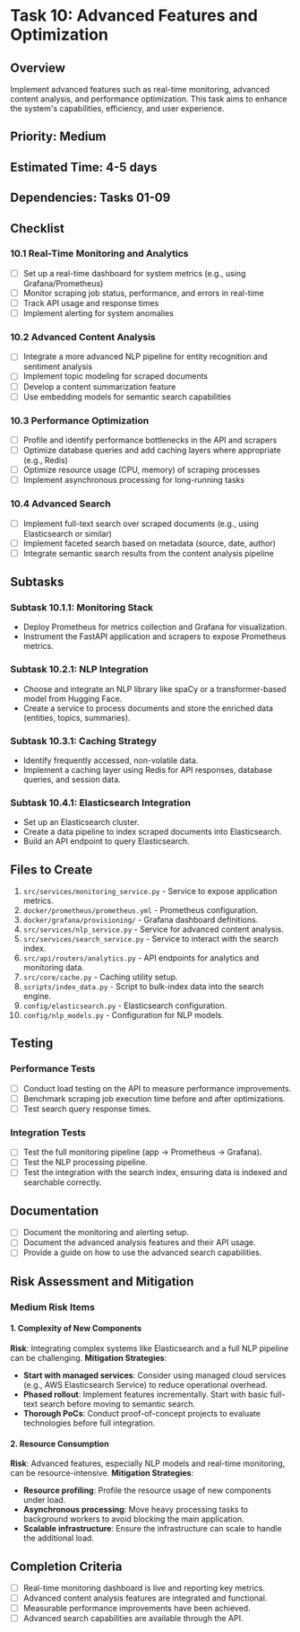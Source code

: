 # Task 10: Advanced Features and Optimization

## Overview
Implement advanced features such as real-time monitoring, advanced content analysis, and performance optimization. This task aims to enhance the system's capabilities, efficiency, and user experience.

## Priority: Medium
## Estimated Time: 4-5 days
## Dependencies: Tasks 01-09

## Checklist

### 10.1 Real-Time Monitoring and Analytics
- [ ] Set up a real-time dashboard for system metrics (e.g., using Grafana/Prometheus)
- [ ] Monitor scraping job status, performance, and errors in real-time
- [ ] Track API usage and response times
- [ ] Implement alerting for system anomalies

### 10.2 Advanced Content Analysis
- [ ] Integrate a more advanced NLP pipeline for entity recognition and sentiment analysis
- [ ] Implement topic modeling for scraped documents
- [ ] Develop a content summarization feature
- [ ] Use embedding models for semantic search capabilities

### 10.3 Performance Optimization
- [ ] Profile and identify performance bottlenecks in the API and scrapers
- [ ] Optimize database queries and add caching layers where appropriate (e.g., Redis)
- [ ] Optimize resource usage (CPU, memory) of scraping processes
- [ ] Implement asynchronous processing for long-running tasks

### 10.4 Advanced Search
- [ ] Implement full-text search over scraped documents (e.g., using Elasticsearch or similar)
- [ ] Implement faceted search based on metadata (source, date, author)
- [ ] Integrate semantic search results from the content analysis pipeline

## Subtasks

### Subtask 10.1.1: Monitoring Stack
-   Deploy Prometheus for metrics collection and Grafana for visualization.
-   Instrument the FastAPI application and scrapers to expose Prometheus metrics.

### Subtask 10.2.1: NLP Integration
-   Choose and integrate an NLP library like spaCy or a transformer-based model from Hugging Face.
-   Create a service to process documents and store the enriched data (entities, topics, summaries).

### Subtask 10.3.1: Caching Strategy
-   Identify frequently accessed, non-volatile data.
-   Implement a caching layer using Redis for API responses, database queries, and session data.

### Subtask 10.4.1: Elasticsearch Integration
-   Set up an Elasticsearch cluster.
-   Create a data pipeline to index scraped documents into Elasticsearch.
-   Build an API endpoint to query Elasticsearch.

## Files to Create

1.  `src/services/monitoring_service.py` - Service to expose application metrics.
2.  `docker/prometheus/prometheus.yml` - Prometheus configuration.
3.  `docker/grafana/provisioning/` - Grafana dashboard definitions.
4.  `src/services/nlp_service.py` - Service for advanced content analysis.
5.  `src/services/search_service.py` - Service to interact with the search index.
6.  `src/api/routers/analytics.py` - API endpoints for analytics and monitoring data.
7.  `src/core/cache.py` - Caching utility setup.
8.  `scripts/index_data.py` - Script to bulk-index data into the search engine.
9.  `config/elasticsearch.py` - Elasticsearch configuration.
10. `config/nlp_models.py` - Configuration for NLP models.

## Testing

### Performance Tests
- [ ] Conduct load testing on the API to measure performance improvements.
- [ ] Benchmark scraping job execution time before and after optimizations.
- [ ] Test search query response times.

### Integration Tests
- [ ] Test the full monitoring pipeline (app -> Prometheus -> Grafana).
- [ ] Test the NLP processing pipeline.
- [ ] Test the integration with the search index, ensuring data is indexed and searchable correctly.

## Documentation

- [ ] Document the monitoring and alerting setup.
- [ ] Document the advanced analysis features and their API usage.
- [ ] Provide a guide on how to use the advanced search capabilities.

## Risk Assessment and Mitigation

### Medium Risk Items

#### 1. Complexity of New Components
**Risk**: Integrating complex systems like Elasticsearch and a full NLP pipeline can be challenging.
**Mitigation Strategies**:
-   **Start with managed services**: Consider using managed cloud services (e.g., AWS Elasticsearch Service) to reduce operational overhead.
-   **Phased rollout**: Implement features incrementally. Start with basic full-text search before moving to semantic search.
-   **Thorough PoCs**: Conduct proof-of-concept projects to evaluate technologies before full integration.

#### 2. Resource Consumption
**Risk**: Advanced features, especially NLP models and real-time monitoring, can be resource-intensive.
**Mitigation Strategies**:
-   **Resource profiling**: Profile the resource usage of new components under load.
-   **Asynchronous processing**: Move heavy processing tasks to background workers to avoid blocking the main application.
-   **Scalable infrastructure**: Ensure the infrastructure can scale to handle the additional load.

## Completion Criteria

- [ ] Real-time monitoring dashboard is live and reporting key metrics.
- [ ] Advanced content analysis features are integrated and functional.
- [ ] Measurable performance improvements have been achieved.
- [ ] Advanced search capabilities are available through the API.
